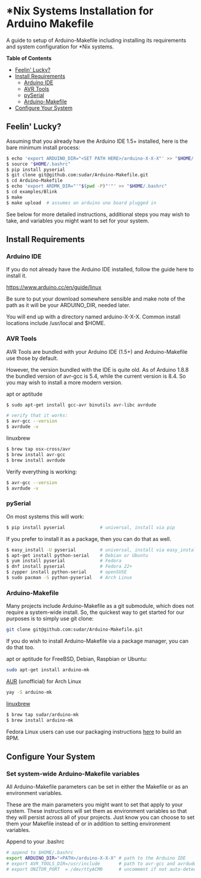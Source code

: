 # *Nix Systems Installation for Arduino Makefile

A guide to setup of Arduino-Makefile including installing its requirements and system configuration for *Nix systems.

**Table of Contents**
<!--- Created by [github-markdown-toc](https://github.com/ekalinin/github-markdown-toc.go) --->

  * [Feelin' Lucky?](#feelin-lucky)
  * [Install Requirements](#install-requirements)
    * [Arduino IDE](#arduino-ide)
    * [AVR Tools](#avr-tools)
    * [pySerial](#pyserial)
    * [Arduino\-Makefile](#arduino-makefile)
  * [Configure Your System](#configure-your-system)

## Feelin' Lucky?

Assuming that you already have the Arduino IDE 1.5+ installed, here is the bare minimum install process:

```sh
$ echo 'export ARDUINO_DIR="<SET PATH HERE>/arduino-X-X-X"' >> "$HOME/.bashrc"
$ source "$HOME/.bashrc"
$ pip install pyserial
$ git clone git@github.com:sudar/Arduino-Makefile.git
$ cd Arduino-Makefile
$ echo 'export ARDMK_DIR="'"$(pwd -P)"'"' >> "$HOME/.bashrc"
$ cd examples/Blink
$ make
$ make upload  # assumes an arduino uno board plugged in
```

See below for more detailed instructions, additional steps you may wish to take, and variables you might want to set for your system.

## Install Requirements

### Arduino IDE

If you do not already have the Arduino IDE installed, follow the guide here to install it.

https://www.arduino.cc/en/guide/linux

Be sure to put your download somewhere sensible and make note of the path as it will be your ARDUINO_DIR, needed later.

You will end up with a directory named arduino-X-X-X. Common install locations include /usr/local and $HOME.


### AVR Tools

AVR Tools are bundled with your Arduino IDE (1.5+) and Arduino-Makefile use those by default.

However, the version bundled with the IDE is quite old. As of Arduino 1.8.8 the bundled version of avr-gcc is 5.4, while the current version is 8.4. So you may wish to install a more modern version.

apt or aptitude
```sh
$ sudo apt-get install gcc-avr binutils avr-libc avrdude

# verify that it works:
$ avr-gcc --version
$ avrdude -v
```

linuxbrew
```sh
$ brew tap osx-cross/avr
$ brew install avr-gcc
$ brew install avrdude
```

Verify everything is working:

```sh
$ avr-gcc --version
$ avrdude -v
```

### pySerial

On most systems this will work:

```sh
$ pip install pyserial             # universal, install via pip
```

If you prefer to install it as a package, then you can do that as well.

```sh
$ easy_install -U pyserial         # universal, install via easy_install
$ apt-get install python-serial    # Debian or Ubuntu
$ yum install pyserial             # Fedora
$ dnf install pyserial             # Fedora 22+
$ zypper install python-serial     # openSUSE
$ sudo pacman -S python-pyserial   # Arch Linux
```

### Arduino-Makefile

Many projects include Arduino-Makefile as a git submodule, which does not require a system-wide install. So, the quickest way to get started for our purposes is to simply use git clone:

```sh
git clone git@github.com:sudar/Arduino-Makefile.git
```

If you do wish to install Arduino-Makefile via a package manager, you can do that too.

apt or aptitude for FreeBSD, Debian, Raspbian or Ubuntu:
```sh
sudo apt-get install arduino-mk
```

[AUR](https://aur.archlinux.org/packages/arduino-mk/) (unofficial) for Arch Linux
```sh
yay -S arduino-mk
```

[linuxbrew](https://github.com/Homebrew/linuxbrew)
```sh
$ brew tap sudar/arduino-mk
$ brew install arduino-mk
```

Fedora Linux users can use our packaging instructions [here](https://github.com/sudar/Arduino-Makefile/tree/master/packaging/fedora)
to build an RPM.

## Configure Your System

### Set system-wide Arduino-Makefile variables

All Arduino-Makefile parameters can be set in either the Makefile or as an environment variables. 

These are the main parameters you might want to set that apply to your system. 
These instructions will set them as environment variables so that they will persist across all of your projects. 
Just know you can choose to set them your Makefile instead of or in addition to setting environment variables.

Append to your .bashrc

```sh
# append to $HOME/.bashrc
export ARDUINO_DIR="<PATH>/arduino-X-X-X" # path to the Arduino IDE
# export AVR_TOOLS_DIR=/usr/include       # path to avr-gcc and avrdude, uncomment if you installed them
# export ONITOR_PORT  = /dev/ttyACM0      # uncomment if not auto-detected
```
